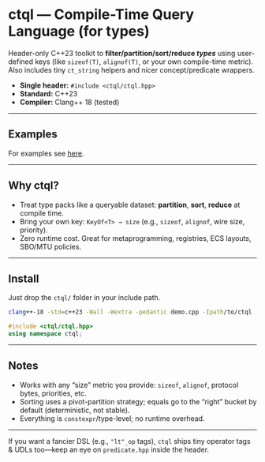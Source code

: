 # ctql — Compile-Time Query Language (for types)

Header-only C++23 toolkit to **filter/partition/sort/reduce *types*** using user-defined keys (like `sizeof(T)`, `alignof(T)`, or your own compile-time metric). Also includes tiny `ct_string` helpers and nicer concept/predicate wrappers.

* **Single header:** `#include <ctql/ctql.hpp>`
* **Standard:** C++23
* **Compiler:** Clang++ 18 (tested)

--- 
## Examples 

For examples see [here](https://github.com/KaiErikNiermann/ctql/tree/main/examples). 

---

## Why ctql?

* Treat type packs like a queryable dataset: **partition**, **sort**, **reduce** at compile time.
* Bring your own key: `KeyOf<T> → size` (e.g., `sizeof`, `alignof`, wire size, priority).
* Zero runtime cost. Great for metaprogramming, registries, ECS layouts, SBO/MTU policies.

---

## Install

Just drop the `ctql/` folder in your include path.

```bash
clang++-18 -std=c++23 -Wall -Wextra -pedantic demo.cpp -Ipath/to/ctql
```

```cpp
#include <ctql/ctql.hpp>
using namespace ctql;
```

---

## Notes

* Works with any “size” metric you provide: `sizeof`, `alignof`, protocol bytes, priorities, etc.
* Sorting uses a pivot-partition strategy; equals go to the “right” bucket by default (deterministic, not stable).
* Everything is `constexpr`/type-level; no runtime overhead.

---

If you want a fancier DSL (e.g., `"lt"_op` tags), `ctql` ships tiny operator tags & UDLs too—keep an eye on `predicate.hpp` inside the header.
